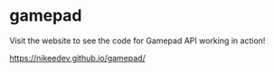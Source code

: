 # gamepad

Visit the website to see the code for Gamepad API working in action!

https://nikeedev.github.io/gamepad/
